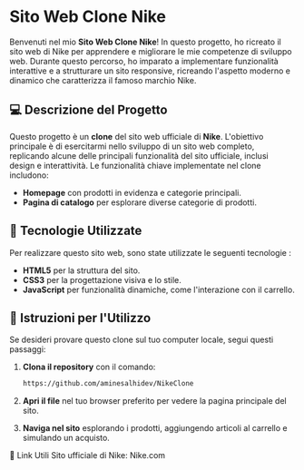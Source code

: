 # Sito Web Clone Nike

Benvenuti nel mio **Sito Web Clone Nike**! In questo progetto, ho ricreato il sito web di Nike per apprendere e migliorare le mie competenze di sviluppo web. Durante questo percorso, ho imparato a implementare funzionalità interattive e a strutturare un sito responsive, ricreando l'aspetto moderno e dinamico che caratterizza il famoso marchio Nike.

## 💻 Descrizione del Progetto

Questo progetto è un **clone** del sito web ufficiale di **Nike**. L'obiettivo principale è di esercitarmi nello sviluppo di un sito web completo, replicando alcune delle principali funzionalità del sito ufficiale, inclusi design e interattività. Le funzionalità chiave implementate nel clone includono:

- **Homepage** con prodotti in evidenza e categorie principali.
- **Pagina di catalogo** per esplorare diverse categorie di prodotti.


## 🔧 Tecnologie Utilizzate

Per realizzare questo sito web, sono state utilizzate le seguenti tecnologie :

- **HTML5** per la struttura del sito.
- **CSS3** per la progettazione visiva e lo stile.
- **JavaScript** per funzionalità dinamiche, come l'interazione con il carrello.

## 🚀 Istruzioni per l'Utilizzo

Se desideri provare questo clone sul tuo computer locale, segui questi passaggi:

1. **Clona il repository** con il comando:
   ```bash
   https://github.com/aminesalhidev/NikeClone

   ```

2. **Apri il file** nel tuo browser preferito per vedere la pagina principale del sito.
3. **Naviga nel sito** esplorando i prodotti, aggiungendo articoli al carrello e simulando un acquisto.

🔗 Link Utili  Sito ufficiale di Nike: Nike.com
